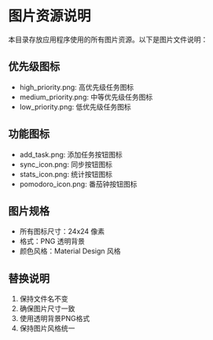 # 图片资源说明

本目录存放应用程序使用的所有图片资源。以下是图片文件说明：

## 优先级图标
- high_priority.png: 高优先级任务图标
- medium_priority.png: 中等优先级任务图标  
- low_priority.png: 低优先级任务图标

## 功能图标
- add_task.png: 添加任务按钮图标
- sync_icon.png: 同步按钮图标
- stats_icon.png: 统计按钮图标
- pomodoro_icon.png: 番茄钟按钮图标

## 图片规格
- 所有图标尺寸：24x24 像素
- 格式：PNG 透明背景
- 颜色风格：Material Design 风格

## 替换说明
1. 保持文件名不变
2. 确保图片尺寸一致
3. 使用透明背景PNG格式
4. 保持图片风格统一
